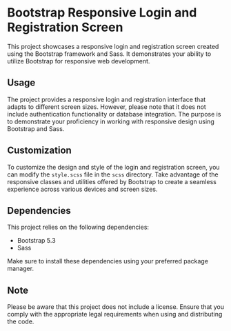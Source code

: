 # Bootstrap Responsive Login and Registration Screen

This project showcases a responsive login and registration screen created using the Bootstrap framework and Sass. It demonstrates your ability to utilize Bootstrap for responsive web development.

## Usage

The project provides a responsive login and registration interface that adapts to different screen sizes. However, please note that it does not include authentication functionality or database integration. The purpose is to demonstrate your proficiency in working with responsive design using Bootstrap and Sass.

## Customization

To customize the design and style of the login and registration screen, you can modify the `style.scss` file in the `scss` directory. Take advantage of the responsive classes and utilities offered by Bootstrap to create a seamless experience across various devices and screen sizes.

## Dependencies

This project relies on the following dependencies:

- Bootstrap 5.3
- Sass

Make sure to install these dependencies using your preferred package manager.

## Note

Please be aware that this project does not include a license. Ensure that you comply with the appropriate legal requirements when using and distributing the code.

